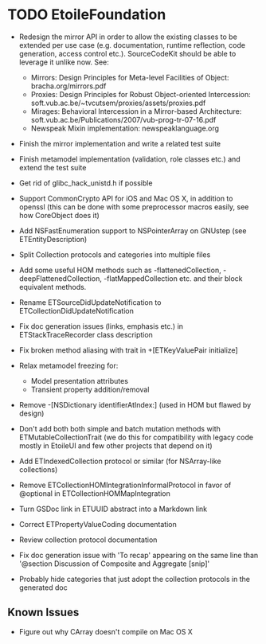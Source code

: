 TODO EtoileFoundation
=====================

- Redesign the mirror API in order to allow the existing classes to be extended per use case (e.g. documentation, runtime reflection, code generation, access control etc.). SourceCodeKit should be able to leverage it unlike now. See:
  + Mirrors: Design Principles for Meta-level Facilities of Object: bracha.org/mirrors.pdf 
  + Proxies: Design Principles for Robust Object-oriented Intercession: soft.vub.ac.be/~tvcutsem/proxies/assets/proxies.pdf
  + Mirages: Behavioral Intercession in a Mirror-based Architecture: soft.vub.ac.be/Publications/2007/vub-prog-tr-07-16.pdf 
  + Newspeak Mixin implementation: newspeaklanguage.org

- Finish the mirror implementation and write a related test suite

- Finish metamodel implementation (validation, role classes etc.) and extend the test suite

- Get rid of glibc_hack_unistd.h if possible

- Support CommonCrypto API for iOS and Mac OS X, in addition to openssl (this can be done with some preprocessor macros easily, see how CoreObject does it)

- Add NSFastEnumeration support to NSPointerArray on GNUstep (see ETEntityDescription)

- Split Collection protocols and categories into multiple files

- Add some useful HOM methods such as -flattenedCollection, -deepFlattenedCollection, -flatMappedCollection etc. and their block equivalent methods.

- Rename ETSourceDidUpdateNotification to ETCollectionDidUpdateNotification

- Fix doc generation issues (links, emphasis etc.) in ETStackTraceRecorder class description

- Fix broken method aliasing with trait in +[ETKeyValuePair initialize]

- Relax metamodel freezing for:

	- Model presentation attributes
	- Transient property addition/removal

- Remove -[NSDictionary identifierAtIndex:] (used in HOM but flawed by design)

- Don't add both both simple and batch mutation methods with ETMutableCollectionTrait (we do this for compatibility with legacy code mostly in EtoileUI and few other projects that depend on it)

- Add ETIndexedCollection protocol or similar (for NSArray-like collections)

- Remove ETCollectionHOMIntegrationInformalProtocol in favor of @optional in ETCollectionHOMMapIntegration

- Turn GSDoc link in ETUUID abstract into a Markdown link

- Correct ETPropertyValueCoding documentation

- Review collection protocol documentation 

- Fix doc generation issue with 'To recap' appearing on the same line than '@section Discussion of Composite and Aggregate [snip]'

- Probably hide categories that just adopt the collection protocols in the generated doc


Known Issues
------------

- Figure out why CArray doesn't compile on Mac OS X
